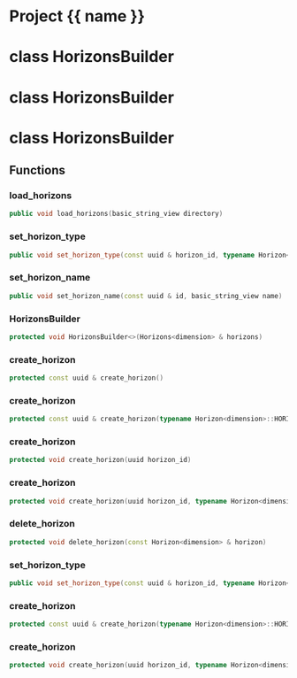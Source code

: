 <script setup>
import {useRoute} from 'vitepress'
const {path} = useRoute()
const tokens = path.split('/')
const words = tokens[2].split('-');
for (let i = 0; i < words.length; i++) {
    words[i] = words[i].charAt(0).toUpperCase() + words[i].slice(1);
    words[i] = words[i].replace('geode', 'Geode')
}
const name = words.join('-');
</script>
# Project {{ name }}

# class HorizonsBuilder


# class HorizonsBuilder


# class HorizonsBuilder


## Functions

### load_horizons

```cpp
public void load_horizons(basic_string_view directory)
```


### set_horizon_type

```cpp
public void set_horizon_type(const uuid & horizon_id, typename Horizon<dimension>::HORIZON_TYPE type)
```


### set_horizon_name

```cpp
public void set_horizon_name(const uuid & id, basic_string_view name)
```


### HorizonsBuilder

```cpp
protected void HorizonsBuilder<>(Horizons<dimension> & horizons)
```


### create_horizon

```cpp
protected const uuid & create_horizon()
```


### create_horizon

```cpp
protected const uuid & create_horizon(typename Horizon<dimension>::HORIZON_TYPE type)
```


### create_horizon

```cpp
protected void create_horizon(uuid horizon_id)
```


### create_horizon

```cpp
protected void create_horizon(uuid horizon_id, typename Horizon<dimension>::HORIZON_TYPE type)
```


### delete_horizon

```cpp
protected void delete_horizon(const Horizon<dimension> & horizon)
```


### set_horizon_type

```cpp
public void set_horizon_type(const uuid & horizon_id, typename Horizon<dimension>::HORIZON_TYPE type)
```

### create_horizon

```cpp
protected const uuid & create_horizon(typename Horizon<dimension>::HORIZON_TYPE type)
```

### create_horizon

```cpp
protected void create_horizon(uuid horizon_id, typename Horizon<dimension>::HORIZON_TYPE type)
```



